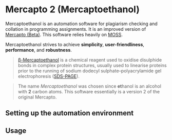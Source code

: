 # Mercapto 2 (Mercaptoethanol)
Mercaptoethanol is an automation software for plagiarism checking and collation in programming
assignments. It is an improved version of [Mercapto (Beta)](
https://github.com/purfectliterature/Mercapto). This software relies heavily on [MOSS](
https://theory.stanford.edu/~aiken/moss/).

Mercaptoethanol strives to achieve **simplicity**, **user-friendliness**, **performance**, and **robustness**.

> [&beta;-Mercaptoethanol](https://en.wikipedia.org/wiki/2-Mercaptoethanol) is a chemical reagent used to 
oxidise disulphide bonds in complex protein structures, usually used to linearise proteins prior to the
running of sodium dodecyl sulphate–polyacrylamide gel electrophoresis 
([SDS-PAGE](https://en.wikipedia.org/wiki/SDS-PAGE)).

> The name *Mercaptoethanol* was chosen since **et**hanol is an alcohol with **2** carbon atoms. This 
software essentially is a version 2 of the original Mercapto.

## Setting up the automation environment

## Usage
